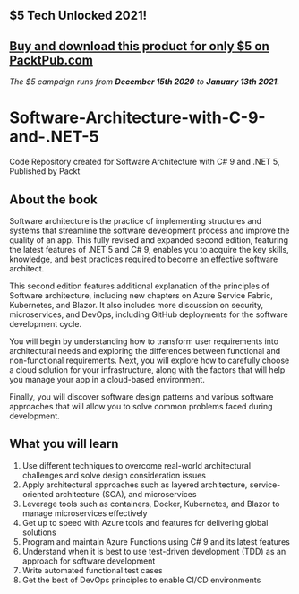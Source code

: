 ## $5 Tech Unlocked 2021!
[Buy and download this product for only $5 on PacktPub.com](https://www.packtpub.com/)
-----
*The $5 campaign         runs from __December 15th 2020__ to __January 13th 2021.__*

# Software-Architecture-with-C-9-and-.NET-5
Code Repository created for Software Architecture with C# 9 and .NET 5, Published by Packt

## About the book

Software architecture is the practice of implementing structures and systems that streamline the software development process and improve the quality of an app. This fully revised and expanded second edition, featuring the latest features of .NET 5 and C# 9, enables you to acquire the key skills, knowledge, and best practices required to become an effective software architect.

This second edition features additional explanation of the principles of Software architecture, including new chapters on Azure Service Fabric, Kubernetes, and Blazor. It also includes more discussion on security, microservices, and DevOps, including GitHub deployments for the software development cycle.

You will begin by understanding how to transform user requirements into architectural needs and exploring the differences between functional and non-functional requirements. Next, you will explore how to carefully choose a cloud solution for your infrastructure, along with the factors that will help you manage your app in a cloud-based environment.

Finally, you will discover software design patterns and various software approaches that will allow you to solve common problems faced during development.

## What you will learn
1. Use different techniques to overcome real-world architectural challenges and solve design consideration issues
2. Apply architectural approaches such as layered architecture, service-oriented architecture (SOA), and microservices
3. Leverage tools such as containers, Docker, Kubernetes, and Blazor to manage microservices effectively
4. Get up to speed with Azure tools and features for delivering global solutions
5. Program and maintain Azure Functions using C# 9 and its latest features
6. Understand when it is best to use test-driven development (TDD) as an approach for software development
7. Write automated functional test cases
8. Get the best of DevOps principles to enable CI/CD environments
